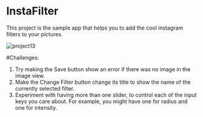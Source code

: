 # InstaFilter
This project is the sample app that helps you to add the cool instagram filters to your pictures.


![project13](https://user-images.githubusercontent.com/52813885/117280955-dc4dcd80-ae82-11eb-8a3c-3a6364390c7f.gif)



#Challenges:
1.  Try making the Save button show an error if there was no image in the image view.
2.  Make the Change Filter button change its title to show the name of the currently selected filter.
3.  Experiment with having more than one slider, to control each of the input keys you care about. For example, you might have one for radius and one for intensity.
